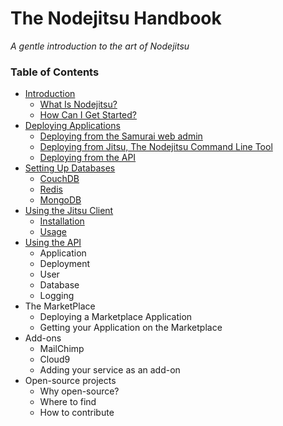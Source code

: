 # The Nodejitsu Handbook

*A gentle introduction to the art of Nodejitsu*

### Table of Contents

- [Introduction](1_Introduction.md)
   - [What Is Nodejitsu?]()
   - [How Can I Get Started?]()
- [Deploying Applications](2_Deploying_Applications.md)
   - [Deploying from the Samurai web admin]()
   - [Deploying from Jitsu, The Nodejitsu Command Line Tool]()
   - [Deploying from the API]()
- [Setting Up Databases](3_Setting_Up_Databases.md)
    - [CouchDB]()
    - [Redis]()
    - [MongoDB]()
- [Using the Jitsu Client](4_Using_The_Jitsu_Client.md)
    - [Installation]()
    - [Usage]()
- [Using the API](5_Using_The_API.md)
    - Application
    - Deployment
    - User
    - Database
    - Logging
- The MarketPlace
   - Deploying a Marketplace Application
   - Getting your Application on the Marketplace
- Add-ons
    - MailChimp
    - Cloud9
    - Adding your service as an add-on
- Open-source projects
    - Why open-source?
    - Where to find
    - How to contribute

